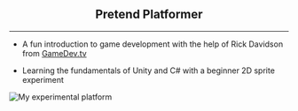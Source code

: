 <h2 align="center"> Pretend Platformer </h2>

---

- A fun introduction to game development with the help of Rick Davidson from [GameDev.tv](https://community.gamedev.tv/)

- Learning the fundamentals of Unity and C# with a beginner 2D sprite experiment

![My experimental platform](https://user-images.githubusercontent.com/84409001/157180379-fc6cd3bd-0fec-4112-9169-e987cc4435df.png)
